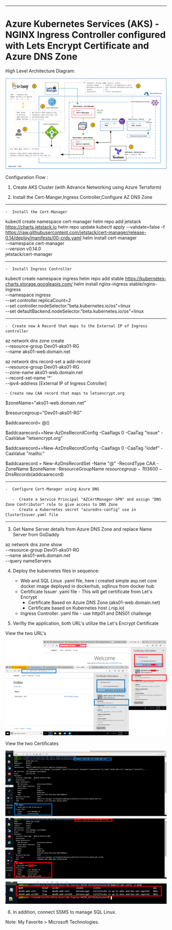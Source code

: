 ----------------------------------------------------------
# Azure Kubernetes Services (AKS) - NGINX Ingress Controller configured with Lets Encrypt Certificate and Azure DNS Zone

High Level Architecture Diagram:

![Image description](https://github.com/GBuenaflor/01azure-aks-ingresscontroller-https/blob/master/GB-AKS-Ingress-Https.png)


Configuration Flow :

1. Create AKS Cluster (with Advance Networking using Azure Terraform)
    
2. Install the Cert-Manger,Ingress Controller,Configure AZ DNS Zone

----------------------------------------------------------
    -  Install the Cert-Manager
    
kubectl create namespace cert-manager
helm repo add jetstack https://charts.jetstack.io
helm repo update
kubectl apply --validate=false -f https://raw.githubusercontent.com/jetstack/cert-manager/release-0.14/deploy/manifests/00-crds.yaml
helm install cert-manager \
    --namespace cert-manager \
    --version v0.14.0 \
    jetstack/cert-manager
    
----------------------------------------------------------
    -  Install Ingress Controller
    
kubectl create namespace ingress
helm repo add stable https://kubernetes-charts.storage.googleapis.com/
helm install nginx-ingress stable/nginx-ingress \
    --namespace ingress \
    --set controller.replicaCount=2 \
    --set controller.nodeSelector."beta\.kubernetes\.io/os"=linux \
    --set defaultBackend.nodeSelector."beta\.kubernetes\.io/os"=linux
    
----------------------------------------------------------
    -  Create new A Record that maps to the External IP of Ingress controller
           
az network dns zone create \
  --resource-group Dev01-aks01-RG \
  --name aks01-web.domain.net
 
az network dns record-set a add-record \
    --resource-group Dev01-aks01-RG \
    --zone-name aks01-web.domain.net \
    --record-set-name '*' \
    --ipv4-address [External IP of Ingress Cotroller]
                       
    - Create new CAA record that maps to letsencrypt.org 
    
$zoneName="aks01-web.domain.net"

$resourcegroup="Dev01-aks01-RG"

$addcaarecord= @()

$addcaarecord+=New-AzDnsRecordConfig -Caaflags 0 -CaaTag "issue" -CaaValue "letsencrypt.org"

$addcaarecord+=New-AzDnsRecordConfig -Caaflags 0 -CaaTag "iodef" -CaaValue "mailto:<Your Email Address>"

$addcaarecord = New-AzDnsRecordSet -Name "@" -RecordType CAA -ZoneName $zoneName -ResourceGroupName $resourcegroup -Ttl 3600 -DnsRecords ($addcaarecord)



----------------------------------------------------------
    -  Configure Cert-Manager using Azure DNS     
    
       -  Create a Service Principal "AZCertManager-SPN" and assign "DNS Zone Contributor" role to give access to DNS Zone
       -  Create a Kubernetes secret "azuredns-config" use in ClusterIssuer.yaml file
       
----------------------------------------------------------

3. Get Name Server details from Azure DNS Zone and replace Name Server from GoDaddy

az network dns zone show \
  --resource-group Dev01-aks01-RG \
  --name aks01-web.domain.net \
  --query nameServers


4. Deploy the kubernetes files in sequence:

   - Web and SQL Linux .yaml file, here i created simple asp.net core docker image deployed in dockerhub, sqllinux from docker hub
   - Certificate Issuer .yaml file - This will get certificate from Let's Encrypt
       - Certificate Based on Azure DNS Zone (aks01-web.domain.net)
       - Certificate based on Kubernetes host (.nip.io) 
   - Ingress Controller .yaml file - use http01 and DNS01 challenge
   
5. Verifiy the application, both URL's utilize the Let's Encrypt Certificate


View the two URL's


![Image description](https://github.com/GBuenaflor/01azure-aks-ingresscontroller-https/blob/master/GB-AKS-Ingress-Https02.png)


View the two Certificates


![Image description](https://github.com/GBuenaflor/01azure-aks-ingresscontroller-https/blob/master/GB-AKS-Ingress-Https03.png)


6. In addition, connect SSMS to manage SQL Linux.

Note: My Favorite > Microsoft Technologies.

